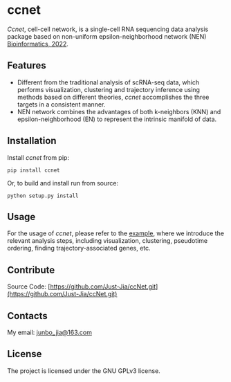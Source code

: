 # ccnet

*Ccnet*, cell-cell network, is a single-cell RNA sequencing data analysis package based on non-uniform epsilon-neighborhood network (NEN) [Bioinformatics, 2022](https://doi.org/10.1093/bioinformatics/btac114).

## Features

- Different from the traditional analysis of scRNA-seq data, which performs visualization, clustering and trajectory inference using methods based on different theories, *ccnet* accomplishes the three targets in a consistent manner.
- NEN network combines the advantages of both k-neighbors (KNN) and epsilon-neighborhood (EN) to represent the intrinsic manifold of data.


## Installation

Install *ccnet* from pip:

	pip install ccnet

Or, to build and install run from source:

	python setup.py install

## Usage

For the usage of *ccnet*, please refer to the [example](example/example_guo2010.ipynb), where we introduce the relevant analysis steps, including visualization, clustering, pseudotime ordering, finding trajectory-associated genes, etc.

## Contribute

Source Code: [https://github.com/Just-Jia/ccNet.git](https://github.com/Just-Jia/ccNet.git)

## Contacts

My email: junbo_jia@163.com

## License

The project is licensed under the GNU GPLv3 license.
